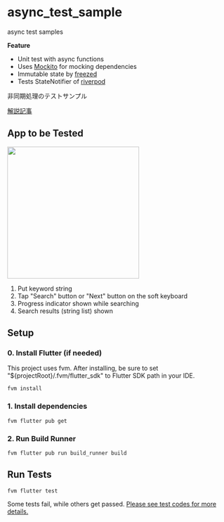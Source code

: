 # async_test_sample

async test samples

**Feature**  
- Unit test with async functions
- Uses [Mockito](https://pub.dev/packages/mockito) for mocking dependencies
- Immutable state by [freezed](https://pub.dev/packages/freezed)
- Tests StateNotifier of [riverpod](https://riverpod.dev/)

非同期処理のテストサンプル

[解説記事](https://qiita.com/Seo-4d696b75/private/b677999b4a82fcda11dd)

## App to be Tested

<img src="https://user-images.githubusercontent.com/25225028/207562903-57e75115-3989-45c0-8401-404cdf444063.gif" width="300">

1. Put keyword string
2. Tap "Search" button or "Next" button on the soft keyboard
3. Progress indicator shown while searching
4. Search results (string list) shown

## Setup

### 0. Install Flutter (if needed)

This project uses fvm. 
After installing, be sure to set "${projectRoot}/.fvm/flutter_sdk" to Flutter SDK path in your IDE.

`fvm install`

### 1. Install dependencies

`fvm flutter pub get`

### 2. Run Build Runner

`fvm flutter pub run build_runner build`

## Run Tests

`fvm flutter test`

Some tests fail, while others get passed. 
[Please see test codes for more details.](./test/view_model/search_view_model_test.dart)
